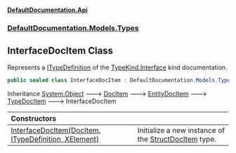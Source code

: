 #### [DefaultDocumentation\.Api](../../../../index.md 'index')
### [DefaultDocumentation\.Models\.Types](../../../../index.md#DefaultDocumentation.Models.Types 'DefaultDocumentation\.Models\.Types')

## InterfaceDocItem Class

Represents a [ITypeDefinition](https://github.com/icsharpcode/ILSpy 'ICSharpCode\.Decompiler\.TypeSystem\.ITypeDefinition') of the [TypeKind\.Interface](https://github.com/icsharpcode/ILSpy 'ICSharpCode\.Decompiler\.TypeSystem\.TypeKind\.Interface') kind documentation\.

```csharp
public sealed class InterfaceDocItem : DefaultDocumentation.Models.Types.TypeDocItem
```

Inheritance [System\.Object](https://docs.microsoft.com/en-us/dotnet/api/System.Object 'System\.Object') &#129106; [DocItem](../../DocItem/index.md 'DefaultDocumentation\.Models\.DocItem') &#129106; [EntityDocItem](../../EntityDocItem/index.md 'DefaultDocumentation\.Models\.EntityDocItem') &#129106; [TypeDocItem](../TypeDocItem/index.md 'DefaultDocumentation\.Models\.Types\.TypeDocItem') &#129106; InterfaceDocItem

| Constructors | |
| :--- | :--- |
| [InterfaceDocItem\(DocItem, ITypeDefinition, XElement\)](InterfaceDocItem(DocItem,ITypeDefinition,XElement).md 'DefaultDocumentation\.Models\.Types\.InterfaceDocItem\.InterfaceDocItem\(DefaultDocumentation\.Models\.DocItem, ITypeDefinition, System\.Xml\.Linq\.XElement\)') | Initialize a new instance of the [StructDocItem](../StructDocItem/index.md 'DefaultDocumentation\.Models\.Types\.StructDocItem') type\. |
